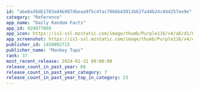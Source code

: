 ```yaml
---
id: "abe6a36db1783ed4b987dbeaa9f5c4fac70b6b43013b62fa44b24c844257ee9e"
category: "Reference"
app_name: "Daily Random Facts"
app_id: 924977069
app_icon: https://is1-ssl.mzstatic.com/image/thumb/Purple116/v4/a6/d1/04/a6d104d9-88f5-81ab-5af7-24d24c2b8c00/AppIcon-Facts-0-0-1x_U007epad-0-0-0-10-0-0-85-220.png/1024x1024bb.png
app_screenshot: https://is1-ssl.mzstatic.com/image/thumb/Purple116/v4/c2/27/28/c22728ec-f6bf-5ecd-ecfc-a68b06dc4243/6bd06f26-b1c7-4f40-bf85-963aa74e7394_iPh_67_01.png/1242x2688bb.png
publisher_id: 1450092715
publisher_name: "Monkey Taps"
rank: 37
most_recent_release: 2024-01-31 00:00:00
release_count_in_past_year: 66
release_count_in_past_year_category: 7
release_count_in_past_year_top_in_category: 23
---
```

